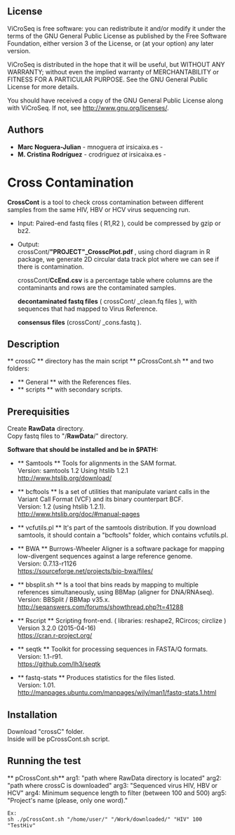 ## License
ViCroSeq is free software: you can redistribute it and/or modify
it under the terms of the GNU General Public License as published by
the Free Software Foundation, either version 3 of the License, or
(at your option) any later version.

ViCroSeq is distributed in the hope that it will be useful,
but WITHOUT ANY WARRANTY; without even the implied warranty of
MERCHANTABILITY or FITNESS FOR A PARTICULAR PURPOSE.  See the
GNU General Public License for more details.

You should have received a copy of the GNU General Public License
along with ViCroSeq.  If not, see <http://www.gnu.org/licenses/>.  


## Authors

* **Marc Noguera-Julian**  - mnoguera _at_ irsicaixa.es - 
* **M. Cristina Rodr&iacute;guez** - crodriguez _at_ irsicaixa.es - 

# Cross Contamination

**CrossCont** is a tool to check cross contamination between different samples from the same HIV, HBV or HCV virus sequencing run.  
  
* Input: Paired-end fastq files ( R1,R2 ), could be compressed by gzip or bz2.    

* Output:   
  crossCont/**"PROJECT"_CrosscPlot.pdf** , using chord diagram in R package, we generate 2D circular data track plot where we can see if there is contamination.  

  crossCont/**CcEnd.csv** is a percentage table where columns are the contaminants and rows are the contaminated samples.  

  **decontaminated fastq files** ( crossCont/ _clean.fq files ), with sequences that had mapped to Virus Reference.   

  **consensus files** (crossCont/ _cons.fastq ).  

## Description  

** crossC ** directory has the main script  ** pCrossCont.sh ** and two folders:  
   * ** General ** with the References files.  
   * ** scripts ** with secondary scripts.   

## Prerequisities

Create **RawData** directory.  
Copy fastq files to "/**RawData**/" directory.   
    
**Software that should be installed and be in $PATH:**   
* ** Samtools ** Tools for alignments in the SAM format.  
     Version: samtools 1.2 Using htslib 1.2.1   
     http://www.htslib.org/download/   

* ** bcftools ** Is a set of utilities that manipulate variant calls in the Variant Call Format (VCF) and its binary counterpart BCF.  
     Version: 1.2 (using htslib 1.2.1).  
     http://www.htslib.org/doc/#manual-pages  

* ** vcfutils.pl ** It's part of the samtools distribution. If you download samtools, it should contain a "bcftools" folder, which contains vcfutils.pl. 

* ** BWA ** Burrows-Wheeler Aligner is a software package for mapping low-divergent sequences against a large reference genome.  
     Version: 0.7.13-r1126  
     https://sourceforge.net/projects/bio-bwa/files/  

* ** bbsplit.sh **  Is a tool that bins reads by mapping to multiple references simultaneously, using BBMap (aligner for DNA/RNAseq).   
     Version: BBSplit / BBMap v35.x.  
     http://seqanswers.com/forums/showthread.php?t=41288

* ** Rscript **  Scripting front-end. ( libraries: reshape2, RCircos; circlize )  
     Version 3.2.0 (2015-04-16)  
     https://cran.r-project.org/

* ** seqtk ** Toolkit for processing sequences in FASTA/Q formats.  
     Version: 1.1-r91.  
     https://github.com/lh3/seqtk  

* ** fastq-stats ** Produces statistics for the files listed.  
     Version: 1.01.  
     http://manpages.ubuntu.com/manpages/wily/man1/fastq-stats.1.html  

## Installation  
Download "crossC" folder.  
Inside will be pCrossCont.sh script.  

## Running the test

** pCrossCont.sh**   arg1: "path where RawData directory is located"      arg2: "path where crossC is downloaded"      arg3: "Sequenced virus HIV, HBV or HCV"      arg4: Minimum sequence length to filter (between 100 and 500)    arg5: "Project's name (please, only one word)."


`Ex:`   
`sh ./pCrossCont.sh "/home/user/" "/Work/downloaded/" "HIV" 100 "TestHiv"`  





